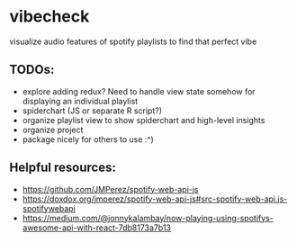 # vibecheck
visualize audio features of spotify playlists to find that perfect vibe

## TODOs:
* explore adding redux? Need to handle view state somehow for displaying an individual playlist  
* spiderchart (JS or separate R script?)
* organize playlist view to show spiderchart and high-level insights
* organize project
* package nicely for others to use :^)

## Helpful resources:
* https://github.com/JMPerez/spotify-web-api-js
* https://doxdox.org/jmperez/spotify-web-api-js#src-spotify-web-api.js-spotifywebapi
* https://medium.com/@jonnykalambay/now-playing-using-spotifys-awesome-api-with-react-7db8173a7b13
